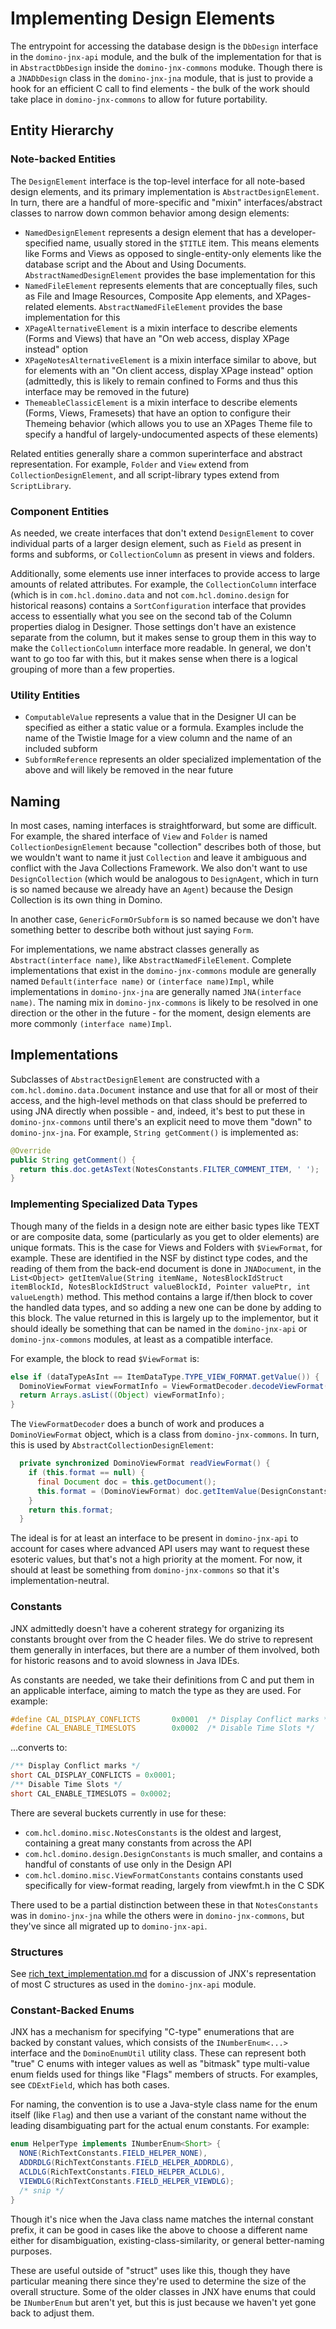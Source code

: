 # Implementing Design Elements

The entrypoint for accessing the database design is the `DbDesign` interface in the `domino-jnx-api` module, and the bulk of the implementation for that is in `AbstractDbDesign` inside the `domino-jnx-commons` moduke. Though there is a `JNADbDesign` class in the `domino-jnx-jna` module, that is just to provide a hook for an efficient C call to find elements - the bulk of the work should take place in `domino-jnx-commons` to allow for future portability.

## Entity Hierarchy

### Note-backed Entities

The `DesignElement` interface is the top-level interface for all note-based design elements, and its primary implementation is `AbstractDesignElement`. In turn, there are a handful of more-specific and "mixin" interfaces/abstract classes to narrow down common behavior among design elements:

- `NamedDesignElement` represents a design element that has a developer-specified name, usually stored in the `$TITLE` item. This means elements like Forms and Views as opposed to single-entity-only elements like the database script and the About and Using Documents. `AbstractNamedDesignElement` provides the base implementation for this
- `NamedFileElement` represents elements that are conceptually files, such as File and Image Resources, Composite App elements, and XPages-related elements. `AbstractNamedFileElement` provides the base implementation for this
- `XPageAlternativeElement` is a mixin interface to describe elements (Forms and Views) that have an "On web access, display XPage instead" option
- `XPageNotesAlternativeElement` is a mixin interface similar to above, but for elements with an "On client access, display XPage instead" option (admittedly, this is likely to remain confined to Forms and thus this interface may be removed in the future)
- `ThemeableClassicElement` is a mixin interface to describe elements (Forms, Views, Framesets) that have an option to configure their Themeing behavior (which allows you to use an XPages Theme file to specify a handful of largely-undocumented aspects of these elements)

Related entities generally share a common superinterface and abstract representation. For example, `Folder` and `View` extend from `CollectionDesignElement`, and all script-library types extend from `ScriptLibrary`.

### Component Entities

As needed, we create interfaces that don't extend `DesignElement` to cover individual parts of a larger design element, such as `Field` as present in forms and subforms, or `CollectionColumn` as present in views and folders.

Additionally, some elements use inner interfaces to provide access to large amounts of related attributes. For example, the `CollectionColumn` interface (which is in `com.hcl.domino.data` and not `com.hcl.domino.design` for historical reasons) contains a `SortConfiguration` interface that provides access to essentially what you see on the second tab of the Column properties dialog in Designer. Those settings don't have an existence separate from the column, but it makes sense to group them in this way to make the `CollectionColumn` interface more readable. In general, we don't want to go too far with this, but it makes sense when there is a logical grouping of more than a few properties.

### Utility Entities

- `ComputableValue` represents a value that in the Designer UI can be specified as either a static value or a formula. Examples include the name of the Twistie Image for a view column and the name of an included subform
- `SubformReference` represents an older specialized implementation of the above and will likely be removed in the near future

## Naming

In most cases, naming interfaces is straightforward, but some are difficult. For example, the shared interface of `View` and `Folder` is named `CollectionDesignElement` because "collection" describes both of those, but we wouldn't want to name it just `Collection` and leave it ambiguous and conflict with the Java Collections Framework. We also don't want to use `DesignCollection` (which would be analogous to `DesignAgent`, which in turn is so named because we already have an `Agent`) because the Design Collection is its own thing in Domino.

In another case, `GenericFormOrSubform` is so named because we don't have something better to describe both without just saying `Form`.

For implementations, we name abstract classes generally as `Abstract(interface name)`, like `AbstractNamedFileElement`. Complete implementations that exist in the `domino-jnx-commons` module are generally named `Default(interface name)` or `(interface name)Impl`, while implementations in `domino-jnx-jna` are generally named `JNA(interface name)`. The naming mix in `domino-jnx-commons` is likely to be resolved in one direction or the other in the future - for the moment, design elements are more commonly `(interface name)Impl`.

## Implementations

Subclasses of `AbstractDesignElement` are constructed with a `com.hcl.domino.data.Document` instance and use that for all or most of their access, and the high-level methods on that class should be preferred to using JNA directly when possible - and, indeed, it's best to put these in `domino-jnx-commons` until there's an explicit need to move them "down" to `domino-jnx-jna`. For example, `String getComment()` is implemented as:

```java
@Override
public String getComment() {
  return this.doc.getAsText(NotesConstants.FILTER_COMMENT_ITEM, ' ');
}
```

### Implementing Specialized Data Types

Though many of the fields in a design note are either basic types like TEXT or are composite data, some (particularly as you get to older elements) are unique formats. This is the case for Views and Folders with `$ViewFormat`, for example. These are identified in the NSF by distinct type codes, and the reading of them from the back-end document is done in `JNADocument`, in the `List<Object> getItemValue(String itemName, NotesBlockIdStruct itemBlockId, NotesBlockIdStruct valueBlockId, Pointer valuePtr, int valueLength)` method. This method contains a large if/then block to cover the handled data types, and so adding a new one can be done by adding to this block. The value returned in this is largely up to the implementor, but it should ideally be something that can be named in the `domino-jnx-api` or `domino-jnx-commons` modules, at least as a compatible interface.

For example, the block to read `$ViewFormat` is:

```java
else if (dataTypeAsInt == ItemDataType.TYPE_VIEW_FORMAT.getValue()) {
  DominoViewFormat viewFormatInfo = ViewFormatDecoder.decodeViewFormat(valueDataPtr,  valueDataLength);
  return Arrays.asList((Object) viewFormatInfo);
}
```

The `ViewFormatDecoder` does a bunch of work and produces a `DominoViewFormat` object, which is a class from `domino-jnx-commons`. In turn, this is used by `AbstractCollectionDesignElement`:

```java
  private synchronized DominoViewFormat readViewFormat() {
    if (this.format == null) {
      final Document doc = this.getDocument();
      this.format = (DominoViewFormat) doc.getItemValue(DesignConstants.VIEW_VIEW_FORMAT_ITEM).get(0);
    }
    return this.format;
  }
```

The ideal is for at least an interface to be present in `domino-jnx-api` to account for cases where advanced API users may want to request these esoteric values, but that's not a high priority at the moment. For now, it should at least be something from `domino-jnx-commons` so that it's implementation-neutral.

### Constants

JNX admittedly doesn't have a coherent strategy for organizing its constants brought over from the C header files. We do strive to represent them generally in interfaces, but there are a number of them involved, both for historic reasons and to avoid slowness in Java IDEs.

As constants are needed, we take their definitions from C and put them in an applicable interface, aiming to match the type as they are used. For example:

```c
#define CAL_DISPLAY_CONFLICTS       0x0001  /* Display Conflict marks */
#define CAL_ENABLE_TIMESLOTS        0x0002  /* Disable Time Slots */
```

...converts to:

```java
/** Display Conflict marks */
short CAL_DISPLAY_CONFLICTS = 0x0001;
/** Disable Time Slots */
short CAL_ENABLE_TIMESLOTS = 0x0002;
```

There are several buckets currently in use for these:

- `com.hcl.domino.misc.NotesConstants` is the oldest and largest, containing a great many constants from across the API
- `com.hcl.domino.design.DesignConstants` is much smaller, and contains a handful of constants of use only in the Design API
- `com.hcl.domino.misc.ViewFormatConstants` contains constants used specifically for view-format reading, largely from viewfmt.h in the C SDK

There used to be a partial distinction between these in that `NotesConstants` was in `domino-jnx-jna` while the others were in `domino-jnx-commons`, but they've since all migrated up to `domino-jnx-api`.

### Structures

See [rich_text_implementation.md](rich_text_implementation.md) for a discussion of JNX's representation of most C structures as used in the `domino-jnx-api` module.

### Constant-Backed Enums

JNX has a mechanism for specifying "C-type" enumerations that are backed by constant values, which consists of the `INumberEnum<...>` interface and the `DominoEnumUtil` utility class. These can represent both "true" C enums with integer values as well as "bitmask" type multi-value enum fields used for things like "Flags" members of structs. For examples, see `CDExtField`, which has both cases.

For naming, the convention is to use a Java-style class name for the enum itself (like `Flag`) and then use a variant of the constant name without the leading disambiguating part for the actual enum constants. For example:

```java
enum HelperType implements INumberEnum<Short> {
  NONE(RichTextConstants.FIELD_HELPER_NONE),
  ADDRDLG(RichTextConstants.FIELD_HELPER_ADDRDLG),
  ACLDLG(RichTextConstants.FIELD_HELPER_ACLDLG),
  VIEWDLG(RichTextConstants.FIELD_HELPER_VIEWDLG);
  /* snip */
}
```

Though it's nice when the Java class name matches the internal constant prefix, it can be good in cases like the above to choose a different name either for disambiguation, existing-class-similarity, or general better-naming purposes.

These are useful outside of "struct" uses like this, though they have particular meaning there since they're used to determine the size of the overall structure. Some of the older classes in JNX have enums that could be `INumberEnum` but aren't yet, but this is just because we haven't yet gone back to adjust them.